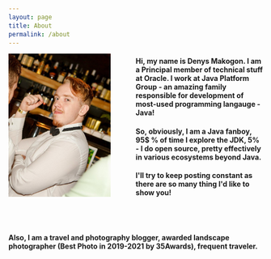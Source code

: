 ```yaml
---
layout: page
title: About
permalink: /about
---
```


<img src="images/about/me_copy.jpg" alt="drawing" style="width: 40%; float: left; padding-right: 50px;"/>

<h4>
Hi, my name is Denys Makogon. I am a Principal member of technical stuff at Oracle.
I work at Java Platform Group - an amazing family responsible for development of most-used programming langauge - Java!
</h4>
<h4>
So, obviously, I am a Java fanboy, 95$ % of time I explore the JDK, 
5% - I do open source, pretty effectively in various ecosystems beyond Java.
</h4>
<h4>
I'll try to keep posting constant as there are so many thing I'd like to show you!
</h4>
<br/><br/>
<h4>
Also, I am a travel and photography blogger, awarded landscape photographer (Best Photo in 2019-2021 by 35Awards), frequent traveler.
</h4>
